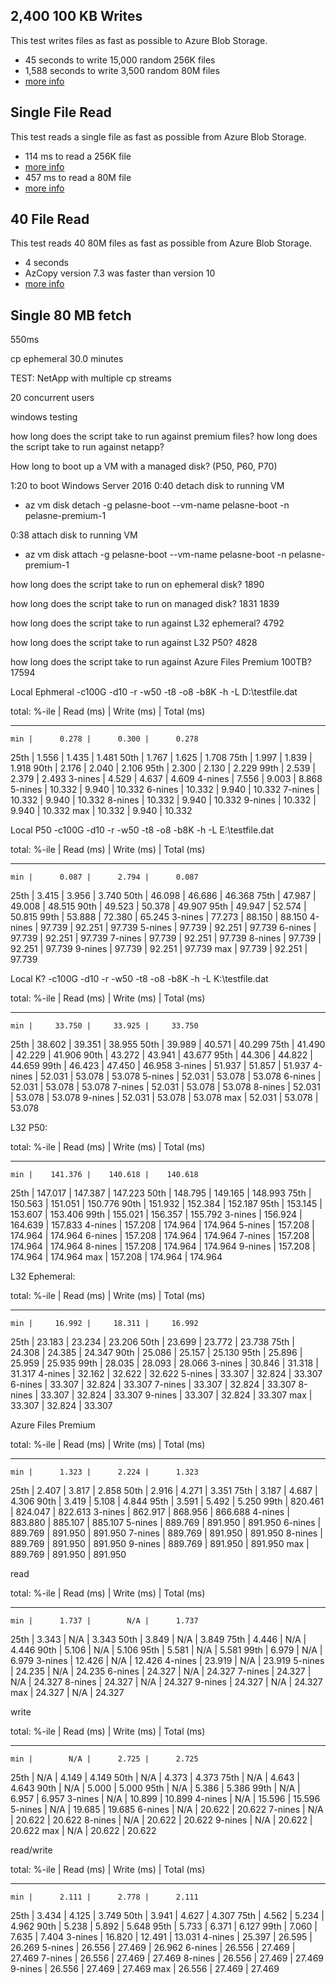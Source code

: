 ## 2,400 100 KB Writes

This test writes files as fast as possible to Azure Blob Storage.

-   45 seconds to write 15,000 random 256K files
-   1,588 seconds to write 3,500 random 80M files
-   [more info](2400x100k-write.md)

## Single File Read

This test reads a single file as fast as possible from Azure Blob Storage.

-   114 ms to read a 256K file
-   [more info](1x256kb-read.md)
-   457 ms to read a 80M file
-   [more info](1x80mb-read.md)

## 40 File Read

This test reads 40 80M files as fast as possible from Azure Blob Storage.

-   4 seconds
-   AzCopy version 7.3 was faster than version 10
-   [more info](40x80mb-read.md)

## Single 80 MB fetch

550ms

cp ephemeral
30.0 minutes

TEST: NetApp with multiple cp streams

20 concurrent users

windows testing

how long does the script take to run against premium files?
how long does the script take to run against netapp?

How long to boot up a VM with a managed disk? (P50, P60, P70)

1:20 to boot Windows Server 2016
0:40 detach disk to running VM

-   az vm disk detach -g pelasne-boot --vm-name pelasne-boot -n pelasne-premium-1

0:38 attach disk to running VM

-   az vm disk attach -g pelasne-boot --vm-name pelasne-boot -n pelasne-premium-1

how long does the script take to run on ephemeral disk?
1890

how long does the script take to run on managed disk?
1831
1839

how long does the script take to run against L32 ephemeral?
4792

how long does the script take to run against L32 P50?
4828

how long does the script take to run against Azure Files Premium 100TB?
17594

Local Ephmeral
-c100G -d10 -r -w50 -t8 -o8 -b8K -h -L D:\testfile.dat

total:
%-ile | Read (ms) | Write (ms) | Total (ms)

---

    min |      0.278 |      0.300 |      0.278

25th | 1.556 | 1.435 | 1.481
50th | 1.767 | 1.625 | 1.708
75th | 1.997 | 1.839 | 1.918
90th | 2.176 | 2.040 | 2.106
95th | 2.300 | 2.130 | 2.229
99th | 2.539 | 2.379 | 2.493
3-nines | 4.529 | 4.637 | 4.609
4-nines | 7.556 | 9.003 | 8.868
5-nines | 10.332 | 9.940 | 10.332
6-nines | 10.332 | 9.940 | 10.332
7-nines | 10.332 | 9.940 | 10.332
8-nines | 10.332 | 9.940 | 10.332
9-nines | 10.332 | 9.940 | 10.332
max | 10.332 | 9.940 | 10.332

Local P50
-c100G -d10 -r -w50 -t8 -o8 -b8K -h -L E:\testfile.dat

total:
%-ile | Read (ms) | Write (ms) | Total (ms)

---

    min |      0.087 |      2.794 |      0.087

25th | 3.415 | 3.956 | 3.740
50th | 46.098 | 46.686 | 46.368
75th | 47.987 | 49.008 | 48.515
90th | 49.523 | 50.378 | 49.907
95th | 49.947 | 52.574 | 50.815
99th | 53.888 | 72.380 | 65.245
3-nines | 77.273 | 88.150 | 88.150
4-nines | 97.739 | 92.251 | 97.739
5-nines | 97.739 | 92.251 | 97.739
6-nines | 97.739 | 92.251 | 97.739
7-nines | 97.739 | 92.251 | 97.739
8-nines | 97.739 | 92.251 | 97.739
9-nines | 97.739 | 92.251 | 97.739
max | 97.739 | 92.251 | 97.739

Local K?
-c100G -d10 -r -w50 -t8 -o8 -b8K -h -L K:\testfile.dat

total:
%-ile | Read (ms) | Write (ms) | Total (ms)

---

    min |     33.750 |     33.925 |     33.750

25th | 38.602 | 39.351 | 38.955
50th | 39.989 | 40.571 | 40.299
75th | 41.490 | 42.229 | 41.906
90th | 43.272 | 43.941 | 43.677
95th | 44.306 | 44.822 | 44.659
99th | 46.423 | 47.450 | 46.958
3-nines | 51.937 | 51.857 | 51.937
4-nines | 52.031 | 53.078 | 53.078
5-nines | 52.031 | 53.078 | 53.078
6-nines | 52.031 | 53.078 | 53.078
7-nines | 52.031 | 53.078 | 53.078
8-nines | 52.031 | 53.078 | 53.078
9-nines | 52.031 | 53.078 | 53.078
max | 52.031 | 53.078 | 53.078

L32 P50:

total:
%-ile | Read (ms) | Write (ms) | Total (ms)

---

    min |    141.376 |    140.618 |    140.618

25th | 147.017 | 147.387 | 147.223
50th | 148.795 | 149.165 | 148.993
75th | 150.563 | 151.051 | 150.776
90th | 151.932 | 152.384 | 152.187
95th | 153.145 | 153.607 | 153.406
99th | 155.021 | 156.357 | 155.792
3-nines | 156.924 | 164.639 | 157.833
4-nines | 157.208 | 174.964 | 174.964
5-nines | 157.208 | 174.964 | 174.964
6-nines | 157.208 | 174.964 | 174.964
7-nines | 157.208 | 174.964 | 174.964
8-nines | 157.208 | 174.964 | 174.964
9-nines | 157.208 | 174.964 | 174.964
max | 157.208 | 174.964 | 174.964

L32 Ephemeral:

total:
%-ile | Read (ms) | Write (ms) | Total (ms)

---

    min |     16.992 |     18.311 |     16.992

25th | 23.183 | 23.234 | 23.206
50th | 23.699 | 23.772 | 23.738
75th | 24.308 | 24.385 | 24.347
90th | 25.086 | 25.157 | 25.130
95th | 25.896 | 25.959 | 25.935
99th | 28.035 | 28.093 | 28.066
3-nines | 30.846 | 31.318 | 31.317
4-nines | 32.162 | 32.622 | 32.622
5-nines | 33.307 | 32.824 | 33.307
6-nines | 33.307 | 32.824 | 33.307
7-nines | 33.307 | 32.824 | 33.307
8-nines | 33.307 | 32.824 | 33.307
9-nines | 33.307 | 32.824 | 33.307
max | 33.307 | 32.824 | 33.307

Azure Files Premium

total:
%-ile | Read (ms) | Write (ms) | Total (ms)

---

    min |      1.323 |      2.224 |      1.323

25th | 2.407 | 3.817 | 2.858
50th | 2.916 | 4.271 | 3.351
75th | 3.187 | 4.687 | 4.306
90th | 3.419 | 5.108 | 4.844
95th | 3.591 | 5.492 | 5.250
99th | 820.461 | 824.047 | 822.613
3-nines | 862.917 | 868.956 | 866.688
4-nines | 883.880 | 885.107 | 885.107
5-nines | 889.769 | 891.950 | 891.950
6-nines | 889.769 | 891.950 | 891.950
7-nines | 889.769 | 891.950 | 891.950
8-nines | 889.769 | 891.950 | 891.950
9-nines | 889.769 | 891.950 | 891.950
max | 889.769 | 891.950 | 891.950

read

total:
%-ile | Read (ms) | Write (ms) | Total (ms)

---

    min |      1.737 |        N/A |      1.737

25th | 3.343 | N/A | 3.343
50th | 3.849 | N/A | 3.849
75th | 4.446 | N/A | 4.446
90th | 5.106 | N/A | 5.106
95th | 5.581 | N/A | 5.581
99th | 6.979 | N/A | 6.979
3-nines | 12.426 | N/A | 12.426
4-nines | 23.919 | N/A | 23.919
5-nines | 24.235 | N/A | 24.235
6-nines | 24.327 | N/A | 24.327
7-nines | 24.327 | N/A | 24.327
8-nines | 24.327 | N/A | 24.327
9-nines | 24.327 | N/A | 24.327
max | 24.327 | N/A | 24.327

write

total:
%-ile | Read (ms) | Write (ms) | Total (ms)

---

    min |        N/A |      2.725 |      2.725

25th | N/A | 4.149 | 4.149
50th | N/A | 4.373 | 4.373
75th | N/A | 4.643 | 4.643
90th | N/A | 5.000 | 5.000
95th | N/A | 5.386 | 5.386
99th | N/A | 6.957 | 6.957
3-nines | N/A | 10.899 | 10.899
4-nines | N/A | 15.596 | 15.596
5-nines | N/A | 19.685 | 19.685
6-nines | N/A | 20.622 | 20.622
7-nines | N/A | 20.622 | 20.622
8-nines | N/A | 20.622 | 20.622
9-nines | N/A | 20.622 | 20.622
max | N/A | 20.622 | 20.622

read/write

total:
%-ile | Read (ms) | Write (ms) | Total (ms)

---

    min |      2.111 |      2.778 |      2.111

25th | 3.434 | 4.125 | 3.749
50th | 3.941 | 4.627 | 4.307
75th | 4.562 | 5.234 | 4.962
90th | 5.238 | 5.892 | 5.648
95th | 5.733 | 6.371 | 6.127
99th | 7.060 | 7.635 | 7.404
3-nines | 16.820 | 12.491 | 13.031
4-nines | 25.397 | 26.595 | 26.269
5-nines | 26.556 | 27.469 | 26.962
6-nines | 26.556 | 27.469 | 27.469
7-nines | 26.556 | 27.469 | 27.469
8-nines | 26.556 | 27.469 | 27.469
9-nines | 26.556 | 27.469 | 27.469
max | 26.556 | 27.469 | 27.469
